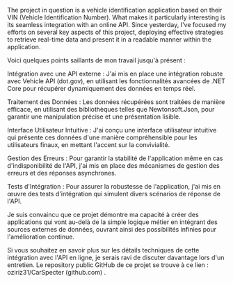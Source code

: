 The project in question is a vehicle identification application based on their VIN (Vehicle Identification Number). 
What makes it particularly interesting is its seamless integration with an online API. 
Since yesterday, I've focused my efforts on several key aspects of this project,
deploying effective strategies to retrieve real-time data and present it in a readable manner within the application.

Voici quelques points saillants de mon travail jusqu'à présent :

Intégration avec une API externe : J'ai mis en place une intégration robuste avec Vehicle API (dot.gov), en utilisant les fonctionnalités avancées de .NET Core pour récupérer dynamiquement des données en temps réel.

Traitement des Données : Les données récupérées sont traitées de manière efficace, en utilisant des bibliothèques telles que Newtonsoft.Json, pour garantir une manipulation précise et une présentation lisible.

Interface Utilisateur Intuitive : J'ai conçu une interface utilisateur intuitive qui présente ces données d'une manière compréhensible pour les utilisateurs finaux, en mettant l'accent sur la convivialité.

Gestion des Erreurs : Pour garantir la stabilité de l'application même en cas d'indisponibilité de l'API, j'ai mis en place des mécanismes de gestion des erreurs et des réponses asynchrones.

Tests d'Intégration : Pour assurer la robustesse de l'application, j'ai mis en œuvre des tests d'intégration qui simulent divers scénarios de réponse de l'API.

Je suis convaincu que ce projet démontre ma capacité à créer des applications qui vont au-delà de la simple logique métier en intégrant des sources externes de données, ouvrant ainsi des possibilités infinies pour l'amélioration continue.

Si vous souhaitez en savoir plus sur les détails techniques de cette intégration avec l'API en ligne, je serais ravi de discuter davantage lors d'un entretien.
Le repository public GitHub de ce projet se trouve à ce lien : oziriz31/CarSpecter (github.com) . 
